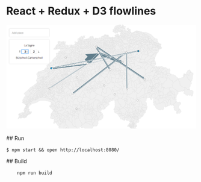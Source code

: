 # React + Redux + D3 flowlines

![screenshot](dist/screenshot.png)

## Run

```shell
$ npm start && open http://localhost:8080/
```
  

## Build 

```shell
    npm run build
```
